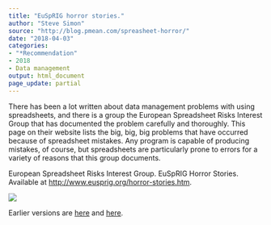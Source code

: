 ```yaml
---
title: "EuSpRIG horror stories."
author: "Steve Simon"
source: "http://blog.pmean.com/spreasheet-horror/"
date: "2018-04-03"
categories:
- "*Recommendation"
- 2018
- Data management
output: html_document
page_update: partial
---
```


There has been a lot written about data management problems with using
spreadsheets, and there is a group the European Spreadsheet Risks
Interest Group that has documented the problem carefully and thoroughly.
This page on their website lists the big, big, big problems that have
occurred because of spreadsheet mistakes. Any program is capable of
producing mistakes, of course, but spreadsheets are particularly prone
to errors for a variety of reasons that this group
documents.

<!---More--->

European Spreadsheet Risks Interest Group. EuSpRIG Horror Stories.
Available at <http://www.eusprig.org/horror-stories.htm>.

![](http://www.pmean.com/new-images/18/spreasheet-horror01.png)




Earlier versions are [here][sim1] and [here][sim2].
 
[sim1]: http://blog.pmean.com/spreasheet-horror/
[sim2]: http://new.pmean.com/spreasheet-horror/
 

